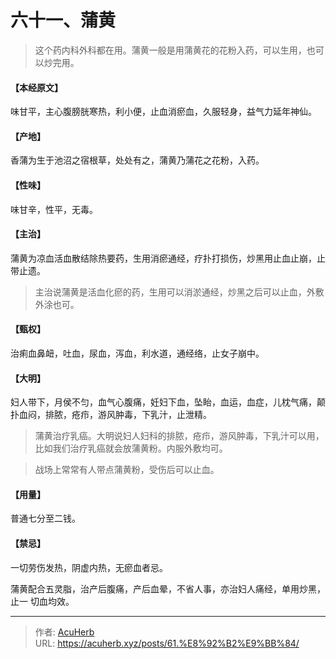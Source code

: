 # 六十一、蒲黄


> 这个药内科外科都在用。蒲黄一般是用蒲黄花的花粉入药，可以生用，也可以炒完用。

#### 【本经原文】
味甘平，主心腹膀胱寒热，利小便，止血消瘀血，久服轻身，益气力延年神仙。
#### 【产地】
香蒲为生于池沼之宿根草，处处有之，蒲黄乃蒲花之花粉，入药。
#### 【性味】
味甘辛，性平，无毒。
#### 【主治】
蒲黄为凉血活血散结除热要药，生用消瘀通经，疗扑打损伤，炒黑用止血止崩，止带止遗。

> 主治说蒲黄是活血化瘀的药，生用可以消淤通经，炒黑之后可以止血，外敷外涂也可。

#### 【甄权】
治痢血鼻衄，吐血，尿血，泻血，利水道，通经络，止女子崩中。
#### 【大明】
妇人带下，月侯不匀，血气心腹痛，妊妇下血，坠眙，血运，血症，儿枕气痛，颠扑血闷，排脓，疮疖，游风肿毒，下乳汁，止泄精。

> 蒲黄治疗乳癌。大明说妇人妇科的排脓，疮疖，游风肿毒，下乳汁可以用，比如我们治疗乳癌就会放蒲黄粉。内服外敷均可。

> 战场上常常有人带点蒲黄粉，受伤后可以止血。

#### 【用量】
普通七分至二钱。
#### 【禁忌】
一切劳伤发热，阴虚内热，无瘀血者忌。

蒲黄配合五灵脂，治产后腹痛，产后血晕，不省人事，亦治妇人痛经，单用炒黑，止一
切血均效。

---

> 作者: [AcuHerb](https://acuherb.xyz)  
> URL: https://acuherb.xyz/posts/61.%E8%92%B2%E9%BB%84/  


